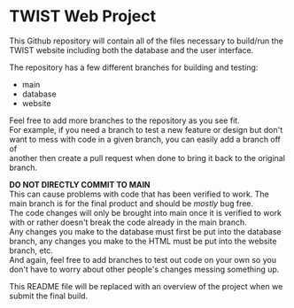 # TWIST Web Project

This Github repository will contain all of the files necessary to build/run the TWIST website including both the database and the user interface.

The repository has a few different branches for building and testing:

- main
- database
- website

Feel free to add more branches to the repository as you see fit.  
For example, if you need a branch to test a new feature or design but don't want to mess with code in a given branch, you can easily add a branch off of  
another then create a pull request when done to bring it back to the original branch.

**DO NOT DIRECTLY COMMIT TO MAIN**  
This can cause problems with code that has been verified to work. The main branch is for the final product and should be *mostly* bug free.  
The code changes will only be brought into main once it is verified to work with or rather doesn't break the code already in the main branch.  
Any changes you make to the database must first be put into the database branch, any changes you make to the HTML must be put into the website branch, etc.  
And again, feel free to add branches to test out code on your own so you don't have to worry about other people's changes messing something up.

This README file will be replaced with an overview of the project when we submit the final build.
